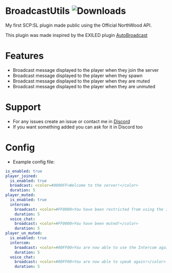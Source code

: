 # BroadcastUtils ![Downloads](https://img.shields.io/github/downloads/TosTax/BroadcastUtils/total)
 My first SCP:SL plugin made public using the Official NorthWood API.

 This plugin was made inspired by the EXILED plugin [AutoBroadcast](https://github.com/Misfiy/AutoBroadcast)

 # Features
* Broadcast message displayed to the player when they join the server
* Broadcast message displayed to the player when they spawn
* Broadcast message displayed to the player when they are muted
* Broadcast message displayed to the player when they are unmuted

# Support
* For any issues create an issue or contact me in [Discord](https://discord.gg/fxHnJNukfp)
* If you want something added you can ask for it in Discord too

# Config
* Example config file:
```yaml
is_enabled: true
player_joined:
  is_enabled: true
  broadcast: <color=#0000FF>Welcome to the server!</color>
  duration: 5
player_muted:
  is_enabled: true
  intercom:
    broadcast: <color=#FF0000>You have been restricted from using the Intercom!</color>
    duration: 5
  voice_chat:
    broadcast: <color=#FF0000>You have been muted!</color>
    duration: 5
player_un_muted:
  is_enabled: true
  intercom:
    broadcast: <color=#00FF00>You are now able to use the Intercom again!</color>
    duration: 5
  voice_chat:
    broadcast: <color=#00FF00>You are now able to speak again!</color>
    duration: 5
```
